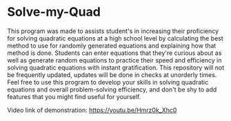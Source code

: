 # Solve-my-Quad

This program was made to assists student's in increasing their proficiency for solving quadratic equations at a high school level by calculating the best method to use for randomly generated equations and explaining how that method is done. Students can enter equations that they're curious about as well as generate random equations to practice their speed and efficiency in solving quadratic equations with instant gratification. This repository will not be frequently updated, updates will be done in checks at unorderly times. Feel free to use this program to develop your skills in solving quadratic equations and overall problem-solving efficiency, and don't be shy to add features that you might find useful for yourself.

Video link of demonstration: https://youtu.be/Hmrz0k_Xhc0
